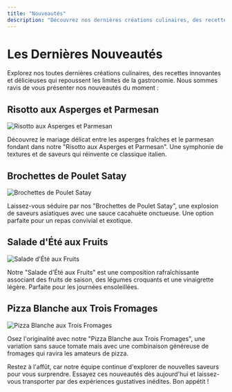 ```yaml
---
title: "Nouveautés"
description: "Découvrez nos dernières créations culinaires, des recettes innovantes et pleines de saveurs. Restez à l'affût des nouveautés qui éveilleront vos papilles !"
---
```


# Les Dernières Nouveautés

Explorez nos toutes dernières créations culinaires, des recettes innovantes et délicieuses qui repoussent les limites de la gastronomie. Nous sommes ravis de vous présenter nos nouveautés du moment :

## Risotto aux Asperges et Parmesan

![Risotto aux Asperges et Parmesan](/images/risotto-asperges-parmesan.webp)

Découvrez le mariage délicat entre les asperges fraîches et le parmesan fondant dans notre "Risotto aux Asperges et Parmesan". Une symphonie de textures et de saveurs qui réinvente ce classique italien.

## Brochettes de Poulet Satay

![Brochettes de Poulet Satay](/images/brochettes-poulet-satay.webp)

Laissez-vous séduire par nos "Brochettes de Poulet Satay", une explosion de saveurs asiatiques avec une sauce cacahuète onctueuse. Une option parfaite pour un repas convivial et exotique.

## Salade d'Été aux Fruits

![Salade d'Été aux Fruits](/images/salade-ete-fruits.webp)

Notre "Salade d'Été aux Fruits" est une composition rafraîchissante associant des fruits de saison, des légumes croquants et une vinaigrette légère. Parfaite pour les journées ensoleillées.

## Pizza Blanche aux Trois Fromages

![Pizza Blanche aux Trois Fromages](/images/pizza-blanche-trois-fromages.webp)

Osez l'originalité avec notre "Pizza Blanche aux Trois Fromages", une variation sans sauce tomate mais avec une combinaison généreuse de fromages qui ravira les amateurs de pizza.

Restez à l'affût, car notre équipe continue d'explorer de nouvelles saveurs pour vous surprendre. Essayez ces nouveautés dès aujourd'hui et laissez-vous transporter par des expériences gustatives inédites. Bon appétit !
